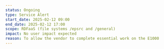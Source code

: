```yaml
---
status: Ongoing
type: Service Alert
start_date: 2025-02-12 09:00
end_date: 2025-02-12 17:00
scope: RDFaaS (file systems /epsrc and /general) 
impact: No user impact expected 
reason: To allow the vendor to complete essential work on the E1000 
---
```

